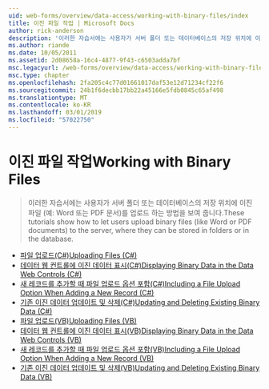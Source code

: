 ```yaml
---
uid: web-forms/overview/data-access/working-with-binary-files/index
title: 이진 파일 작업 | Microsoft Docs
author: rick-anderson
description: '이러한 자습서에는 사용자가 서버 폴더 또는 데이터베이스의 저장 위치에 이진 파일 (예: Word 또는 PDF 문서)를 업로드 하는 방법을 보여 줍니다.'
ms.author: riande
ms.date: 10/05/2011
ms.assetid: 2d08658a-16c4-4877-9f43-c6503adda7bf
msc.legacyurl: /web-forms/overview/data-access/working-with-binary-files
msc.type: chapter
ms.openlocfilehash: 2fa205c4c77d01661017daf53e12d71234cf22f6
ms.sourcegitcommit: 24b1f6decbb17bb22a45166e5fdb0845c65af498
ms.translationtype: MT
ms.contentlocale: ko-KR
ms.lasthandoff: 03/01/2019
ms.locfileid: "57022750"
---
```

<a name="working-with-binary-files"></a><span data-ttu-id="7f9da-103">이진 파일 작업</span><span class="sxs-lookup"><span data-stu-id="7f9da-103">Working with Binary Files</span></span>
====================
> <span data-ttu-id="7f9da-104">이러한 자습서에는 사용자가 서버 폴더 또는 데이터베이스의 저장 위치에 이진 파일 (예: Word 또는 PDF 문서)를 업로드 하는 방법을 보여 줍니다.</span><span class="sxs-lookup"><span data-stu-id="7f9da-104">These tutorials show how to let users upload binary files (like Word or PDF documents) to the server, where they can be stored in folders or in the database.</span></span>


- [<span data-ttu-id="7f9da-105">파일 업로드(C#)</span><span class="sxs-lookup"><span data-stu-id="7f9da-105">Uploading Files (C#)</span></span>](uploading-files-cs.md)
- [<span data-ttu-id="7f9da-106">데이터 웹 컨트롤에 이진 데이터 표시(C#)</span><span class="sxs-lookup"><span data-stu-id="7f9da-106">Displaying Binary Data in the Data Web Controls (C#)</span></span>](displaying-binary-data-in-the-data-web-controls-cs.md)
- [<span data-ttu-id="7f9da-107">새 레코드를 추가할 때 파일 업로드 옵션 포함(C#)</span><span class="sxs-lookup"><span data-stu-id="7f9da-107">Including a File Upload Option When Adding a New Record (C#)</span></span>](including-a-file-upload-option-when-adding-a-new-record-cs.md)
- [<span data-ttu-id="7f9da-108">기존 이진 데이터 업데이트 및 삭제(C#)</span><span class="sxs-lookup"><span data-stu-id="7f9da-108">Updating and Deleting Existing Binary Data (C#)</span></span>](updating-and-deleting-existing-binary-data-cs.md)
- [<span data-ttu-id="7f9da-109">파일 업로드(VB)</span><span class="sxs-lookup"><span data-stu-id="7f9da-109">Uploading Files (VB)</span></span>](uploading-files-vb.md)
- [<span data-ttu-id="7f9da-110">데이터 웹 컨트롤에 이진 데이터 표시(VB)</span><span class="sxs-lookup"><span data-stu-id="7f9da-110">Displaying Binary Data in the Data Web Controls (VB)</span></span>](displaying-binary-data-in-the-data-web-controls-vb.md)
- [<span data-ttu-id="7f9da-111">새 레코드를 추가할 때 파일 업로드 옵션 포함(VB)</span><span class="sxs-lookup"><span data-stu-id="7f9da-111">Including a File Upload Option When Adding a New Record (VB)</span></span>](including-a-file-upload-option-when-adding-a-new-record-vb.md)
- [<span data-ttu-id="7f9da-112">기존 이진 데이터 업데이트 및 삭제(VB)</span><span class="sxs-lookup"><span data-stu-id="7f9da-112">Updating and Deleting Existing Binary Data (VB)</span></span>](updating-and-deleting-existing-binary-data-vb.md)
